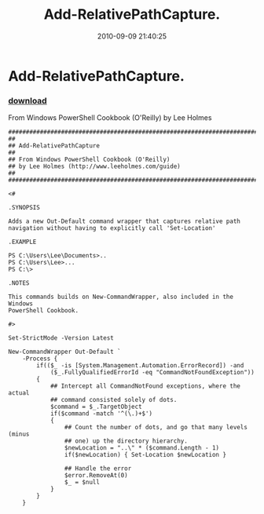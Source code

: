﻿---
pid:            2131
parent:         0
children:       
poster:         Lee Holmes
title:          Add-RelativePathCapture.
date:           2010-09-09 21:40:25
description:    From Windows PowerShell Cookbook (O'Reilly) by Lee Holmes
format:         posh
---

# Add-RelativePathCapture.

### [download](2131.ps1)  

From Windows PowerShell Cookbook (O'Reilly) by Lee Holmes

```posh
##############################################################################
##
## Add-RelativePathCapture
##
## From Windows PowerShell Cookbook (O'Reilly)
## by Lee Holmes (http://www.leeholmes.com/guide)
##
##############################################################################

<#

.SYNOPSIS

Adds a new Out-Default command wrapper that captures relative path
navigation without having to explicitly call 'Set-Location'

.EXAMPLE

PS C:\Users\Lee\Documents>..
PS C:\Users\Lee>...
PS C:\>

.NOTES

This commands builds on New-CommandWrapper, also included in the Windows
PowerShell Cookbook.

#>

Set-StrictMode -Version Latest

New-CommandWrapper Out-Default `
    -Process {
        if(($_ -is [System.Management.Automation.ErrorRecord]) -and
            ($_.FullyQualifiedErrorId -eq "CommandNotFoundException"))
        {
            ## Intercept all CommandNotFound exceptions, where the actual
            ## command consisted solely of dots.
            $command = $_.TargetObject
            if($command -match '^(\.)+$')
            {
                ## Count the number of dots, and go that many levels (minus
                ## one) up the directory hierarchy.
                $newLocation = "..\" * ($command.Length - 1)
                if($newLocation) { Set-Location $newLocation }

                ## Handle the error
                $error.RemoveAt(0)
                $_ = $null
            }
        }
    }
```
